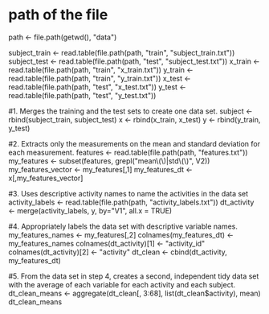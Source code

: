 # path of the file
path <- file.path(getwd(), "data")


subject_train <- read.table(file.path(path, "train", "subject_train.txt"))
subject_test <- read.table(file.path(path, "test", "subject_test.txt"))
x_train <- read.table(file.path(path, "train", "x_train.txt"))
y_train <- read.table(file.path(path, "train", "y_train.txt"))
x_test <- read.table(file.path(path, "test", "x_test.txt"))
y_test <- read.table(file.path(path, "test", "y_test.txt"))

#1. Merges the training and the test sets to create one data set.
subject <- rbind(subject_train, subject_test)
x <- rbind(x_train, x_test)
y <- rbind(y_train, y_test)

#2. Extracts only the measurements on the mean and standard deviation for each measurement.
features <- read.table(file.path(path, "features.txt"))
my_features <- subset(features, grepl("mean\\(\\)|std\\(\\)", V2))
my_features_vector <- my_features[,1]
my_features_dt <- x[,my_features_vector]

#3. Uses descriptive activity names to name the activities in the data set
activity_labels <- read.table(file.path(path, "activity_labels.txt"))
dt_activity <- merge(activity_labels, y, by="V1", all.x = TRUE)

#4. Appropriately labels the data set with descriptive variable names.
my_features_names <- my_features[,2]
colnames(my_features_dt) <- my_features_names
colnames(dt_activity)[1] <- "activity_id"
colnames(dt_activity)[2] <- "activity"
dt_clean <- cbind(dt_activity, my_features_dt)

#5. From the data set in step 4, creates a second, independent tidy data set with the average of each variable for each activity and each subject.
dt_clean_means <- aggregate(dt_clean[, 3:68], list(dt_clean$activity), mean)
dt_clean_means

